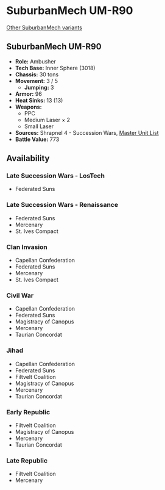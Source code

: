 # SuburbanMech UM-R90

[Other SuburbanMech variants](../suburbanmech.md)

## SuburbanMech UM-R90
- **Role:** Ambusher
- **Tech Base:** Inner Sphere (3018)
- **Chassis:** 30 tons
- **Movement:** 3 / 5
  - **Jumping:** 3
- **Armor:** 96
- **Heat Sinks:** 13 (13)
- **Weapons:**
  - PPC
  - Medium Laser × 2
  - Small Laser
- **Sources:** Shrapnel 4 - Succession Wars, [Master Unit List](http://masterunitlist.info/Unit/Details/7928/suburbanmech-um-r90)
- **Battle Value:** 773

## Availability

### Late Succession Wars - LosTech
- Federated Suns

### Late Succession Wars - Renaissance
- Federated Suns
- Mercenary
- St. Ives Compact

### Clan Invasion
- Capellan Confederation
- Federated Suns
- Mercenary
- St. Ives Compact

### Civil War
- Capellan Confederation
- Federated Suns
- Magistracy of Canopus
- Mercenary
- Taurian Concordat

### Jihad
- Capellan Confederation
- Federated Suns
- Filtvelt Coalition
- Magistracy of Canopus
- Mercenary
- Taurian Concordat

### Early Republic
- Filtvelt Coalition
- Magistracy of Canopus
- Mercenary
- Taurian Concordat

### Late Republic
- Filtvelt Coalition
- Mercenary

